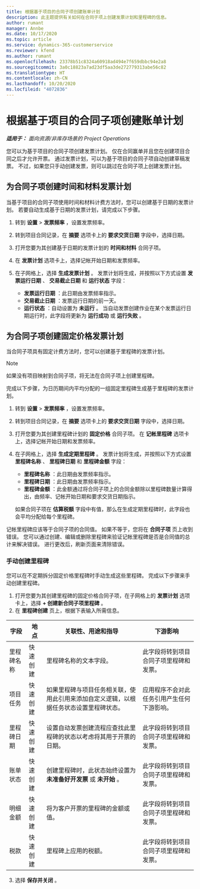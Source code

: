 ```yaml
---
title: 根据基于项目的合同子项创建账单计划
description: 此主题提供有关如何在合同子项上创建发票计划和里程碑的信息。
author: rumant
manager: Annbe
ms.date: 10/17/2020
ms.topic: article
ms.service: dynamics-365-customerservice
ms.reviewer: kfend
ms.author: rumant
ms.openlocfilehash: 23378b51c8324a60918ad494e7f659dbbc94e2a8
ms.sourcegitcommit: 3a0c18823a7ad23df5aa3de272779313abe56c82
ms.translationtype: HT
ms.contentlocale: zh-CN
ms.lasthandoff: 10/20/2020
ms.locfileid: "4072836"
---
```

# <a name="create-an-invoice-schedule-on-a-project-based-contract-line"></a>根据基于项目的合同子项创建账单计划 

_**适用于：** 面向资源/非库存场景的 Project Operations_

您可以为基于项目的合同子项创建发票计划。 仅在合同赢单并且您在创建项目合同之后才允许开票。 通过发票计划，可以为基于项目的合同子项自动创建草稿发票。 不过，如果您只手动创建发票，则可以跳过在合同子项上创建发票计划。

## <a name="create-a-time-and-material-invoice-schedule-for-a-contract-line"></a>为合同子项创建时间和材料发票计划

当基于项目的合同子项使用时间和材料计费方法时，您可以创建基于日期的发票计划。 若要自动生成基于日期的发票计划，请完成以下步骤。

1. 转到 **设置** > **发票频率** ，设置发票频率。
2. 转到项目合同记录，在 **摘要** 选项卡上的 **要求交货日期** 字段中，选择日期。
3. 打开您要为其创建基于日期的发票计划的 **时间和材料** 合同子项。 
4. 在 **发票计划** 选项卡上，选择记帐开始日期和发票频率。
5. 在子网格上，选择 **生成发票计划** 。 发票计划将生成，并按照以下方式设置 **发票运行日期** 、 **交易截止日期** 和 **运行状态** 字段：

    - **发票运行日期** ：此日期由发票频率指示。
    - **交易截止日期** ：发票运行日期的前一天。
    - **运行状态** ：自动设置为 **未运行** 。 当自动发票创建作业在某个发票运行日期运行时，此字段将更新为 **运行成功** 或 **运行失败** 。

## <a name="create-a-fixed-price-invoice-schedule-for-a-contract-line"></a>为合同子项创建固定价格发票计划

当合同子项具有固定计费方法时，您可以创建基于里程碑的发票计划。 

> [!NOTE]
> 如果没有项目映射到合同子项，将无法在合同子项上创建里程碑。

完成以下步骤，为日历期间内平均分配的一组固定里程碑生成基于里程碑的发票计划。

1. 转到 **设置** > **发票频率** ，设置发票频率。
2. 转到项目合同记录，在 **摘要** 选项卡上的 **要求交货日期** 字段中，选择日期。
3. 打开您要为其创建里程碑计划的 **固定价格** 合同子项。 在 **记帐里程碑** 选项卡上，选择记帐开始日期和发票频率。 
4. 在子网格上，选择 **生成定期里程碑** 。 发票计划将生成，并按照以下方式设置 **里程碑名称** 、 **里程碑日期** 和 **里程碑金额** 字段：

    - **里程碑名称** ：此日期由发票频率指示。
    - **里程碑日期** ：此日期由发票频率指示。
    - **里程碑金额** ：此金额通过将合同子项上的合同金额除以里程碑数量计算得出，由频率、记帐开始日期和要求交货日期指示。

    如果合同子项在 **估算税额** 字段中有值，那么在生成定期里程碑时，此字段也会平均分配给每个里程碑。

记帐里程碑应该等于合同子项的合同值。 如果不等于，您将在 **合同子项** 页上收到错误。 您可以通过创建、编辑或删除里程碑来验证记帐里程碑是否是合同值的总计来解决错误。 进行更改后，刷新页面来清除错误。

### <a name="manually-create-milestones"></a>手动创建里程碑

您可以在不定期拆分固定价格里程碑时手动生成这些里程碑。 完成以下步骤来手动创建里程碑。

1. 打开您要为其创建里程碑的固定价格合同子项，在子网格上的 **发票计划** 选项卡上，选择 **+ 创建新合同子项里程碑** 。 
2. 在 **里程碑创建** 页上，根据下表输入所需信息。

| 字段 | 地点 | 关联性、用途和指导 | 下游影响 |
| --- | --- | --- | --- |
| 里程碑名称 | 快速创建 | 里程碑名称的文本字段。 | 此字段将转到项目合同子项里程碑和发票。 |
| 项目任务 | 快速创建 | 如果里程碑与项目任务相关联，使用此引用来添加自定义逻辑，以根据任务状态设置里程碑状态。 | 应用程序不会对此任务引用产生任何下游影响。 |
| 里程碑日期 | 快速创建 | 设置自动发票创建流程应查找此里程碑的状态以考虑将其用于开票的日期。 | 此字段将转到项目合同子项里程碑和发票。 |
| 账单状态 | 快速创建 | 创建里程碑时，此状态始终设置为 **未准备好开发票** 或 **未开始** 。 | 此字段将转到项目合同子项里程碑和发票。 |
| 明细金额 | 快速创建 | 将为客户开票的里程碑的金额或值。 | 此字段将转到项目合同子项里程碑和发票。 |
| 税款 | 快速创建 | 里程碑上应用的税额。 | 此字段将转到项目合同子项里程碑和发票。 |

3. 选择 **保存并关闭** 。
